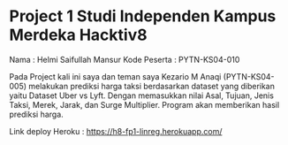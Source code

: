 # Project 1 Studi Independen Kampus Merdeka Hacktiv8

Nama : Helmi Saifullah Mansur
Kode Peserta : PYTN-KS04-010

Pada Project kali ini saya dan teman saya Kezario M Anaqi (PYTN-KS04-005) melakukan prediksi harga taksi berdasarkan dataset yang diberikan yaitu Dataset Uber vs Lyft. Dengan memasukkan nilai Asal, Tujuan, Jenis Taksi, Merek, Jarak, dan Surge Multiplier. Program akan memberikan hasil prediksi harga.

Link deploy Heroku : https://h8-fp1-linreg.herokuapp.com/
